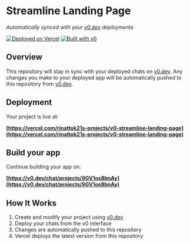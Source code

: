 # Streamline Landing Page

*Automatically synced with your [v0.dev](https://v0.dev) deployments*

[![Deployed on Vercel](https://img.shields.io/badge/Deployed%20on-Vercel-black?style=for-the-badge&logo=vercel)](https://vercel.com/rinattok21s-projects/v0-streamline-landing-page)
[![Built with v0](https://img.shields.io/badge/Built%20with-v0.dev-black?style=for-the-badge)](https://v0.dev/chat/projects/9GV1os8bnAy)

## Overview

This repository will stay in sync with your deployed chats on [v0.dev](https://v0.dev).
Any changes you make to your deployed app will be automatically pushed to this repository from [v0.dev](https://v0.dev).

## Deployment

Your project is live at:

**[https://vercel.com/rinattok21s-projects/v0-streamline-landing-page](https://vercel.com/rinattok21s-projects/v0-streamline-landing-page)**

## Build your app

Continue building your app on:

**[https://v0.dev/chat/projects/9GV1os8bnAy](https://v0.dev/chat/projects/9GV1os8bnAy)**

## How It Works

1. Create and modify your project using [v0.dev](https://v0.dev)
2. Deploy your chats from the v0 interface
3. Changes are automatically pushed to this repository
4. Vercel deploys the latest version from this repository
